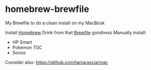 # homebrew-brewfile
My Brewfile to do a clean install on my MacBook

Install [Homebrew](https://brew.sh/)
Drink from that [Brewfile](https://github.com/jeffpaul/homebrew-brewfile/blob/master/Brewfile) goodness
Manually install:
- HP Smart
- Pokemon TGC
- Sonos

Consider also: https://github.com/taniarascia/mac
